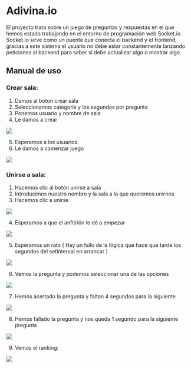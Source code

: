 # Adivina.io
El proyecto trata sobre un juego de preguntas y respuestas en el que hemos estado trabajando en el entorno de programación web Socket.io. Socket.io sirve como un puente que conecta el backend y el frontend, gracias a este sistema el usuario no debe estar constantemente lanzando peticiones al backend para saber si debe actualizar algo o mostrar algo.

## Manual de uso

### Crear sala: 
1. Damos al boton crear sala
2. Seleccionamos categoría y los segundos por pregunta
3. Ponemos usuario y nombre de sala
4. Le damos a crear
 <img src="img/crearSala.png">

5. Esperamos a los usuarios.
6. Le damos a comenzar juego
<img src="img/sala.png">

### Unirse a sala:
1. Hacemos clic al botón unirse a sala
2. Introducimos nuestro nombre y la sala a la que queremos unirnos
3. Hacemos clic a unirse
<img src="img/unirseSala.png">

4. Esperamos a que el anfitrión le dé a empezar
<img src="img/listaUsuarios.png">

5. Esperamos un rato ( Hay un fallo de la lógica que hace que tarde los segundos del setInterval en arrancar )

<img src="img/error.png">

6. Vemos la pregunta y podemos seleccionar una de las opciones

<img src="img/pregunta.png">

7. Hemos acertado la pregunta y faltan 4 segundos para la siguiente

<img src="img/respuestaCorrecta.png">


8. Hemos fallado la pregunta y nos queda 1 segundo para la siguiente pregunta
<img src="img/respuestaIncorrecta.png">


9. Vemos el ranking: 
<img src="img/ranking.png">
